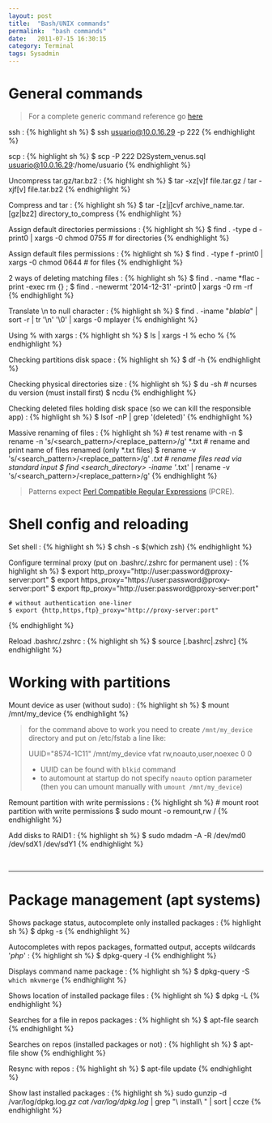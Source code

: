```yaml
---
layout: post
title:  "Bash/UNIX commands"
permalink:  "bash commands"
date:   2011-07-15 16:30:15
category: Terminal
tags: Sysadmin
---
```

# General commands

> For a complete generic command reference go [here](http://cb.vu/unixtoolbox.xhtml)

ssh
: {% highlight sh %}
    $ ssh usuario@10.0.16.29 -p 222
{% endhighlight %}

scp
: {% highlight sh %}
    $ scp -P 222 D2System_venus.sql usuario@10.0.16.29:/home/usuario
{% endhighlight %}

Uncompress tar.gz/tar.bz2
: {% highlight sh %}
    $ tar -xz[v]f file.tar.gz / tar -xjf[v] file.tar.bz2
{% endhighlight %}

Compress and tar
: {% highlight sh %}
    $ tar -[z|j]cvf archive_name.tar.[gz|bz2] directory_to_compress
{% endhighlight %}

Assign default directories permissions
: {% highlight sh %}
    $ find . -type d -print0 | xargs -0 chmod 0755 # for directories
{% endhighlight %}

Assign default files permissions
: {% highlight sh %}
    $ find . -type f -print0 | xargs -0 chmod 0644 # for files
{% endhighlight %}

2 ways of deleting matching files
: {% highlight sh %}
    $ find . -name *flac  -print -exec rm {} \;
    $ find . -newermt '2014-12-31' -print0 | xargs -0 rm -rf
{% endhighlight %}

Translate \n to null character
: {% highlight sh %}
    $ find . -iname "*blabla*" | sort -r | tr '\n' '\0' | xargs -0 mplayer
{% endhighlight %}

Using % with xargs
: {% highlight sh %}
    $ ls | xargs -I % echo %
{% endhighlight %}

Checking partitions disk space
: {% highlight sh %}
    $ df -h
{% endhighlight %}

Checking physical directories size
: {% highlight sh %}
    $ du -sh
    # ncurses du version (must install first)
    $ ncdu
{% endhighlight %}

Checking deleted files holding disk space (so we can kill the responsible app)
: {% highlight sh %}
    $ lsof -nP | grep '(deleted)'
{% endhighlight %}

Massive renaming of files
: {% highlight sh %}
    # test rename with -n
    $ rename -n 's/<search_pattern>/<replace_pattern>/g' *.txt
    # rename and print name of files renamed (only *.txt files)
    $ rename -v 's/<search_pattern>/<replace_pattern>/g' *.txt
    # rename files read via standard input
    $ find <search_directory> -iname '*.txt' | rename -v 's/<search_pattern>/<replace_pattern>/g'
{% endhighlight %}

> Patterns expect [Perl Compatible Regular Expressions](https://regex101.com/#pcre) (PCRE).

# Shell config and reloading

Set shell
: {% highlight sh %}
    $ chsh -s $(which zsh)
{% endhighlight %}

Configure terminal proxy (put on .bashrc/.zshrc for permanent use)
: {% highlight sh %}
    $ export http_proxy="http://user:password@proxy-server:port"
    $ export https_proxy="https://user:password@proxy-server:port"
    $ export ftp_proxy="http://user:password@proxy-server:port"
    
    # without authentication one-liner
    $ export {http,https,ftp}_proxy="http://proxy-server:port"
{% endhighlight %}

Reload .bashrc/.zshrc
: {% highlight sh %}
    $ source [.bashrc|.zshrc]
{% endhighlight %}

# Working with partitions

Mount device as user (without sudo)
: {% highlight sh %}
    $ mount /mnt/my_device
{% endhighlight %}

> for the command above to work you need to create ```/mnt/my_device``` directory and put on /etc/fstab a line like:
>
> UUID="8574-1C11" /mnt/my_device vfat rw,noauto,user,noexec 0 0
>
> * UUID can be found with ```blkid``` command
> * to automount at startup do not specify ```noauto``` option parameter (then you can umount manually with ```umount /mnt/my_device```)

Remount partition with write permissions
: {% highlight sh %}
    # mount root partition with write permissions
    $ sudo mount -o remount,rw /
{% endhighlight %}

Add disks to RAID1
: {% highlight sh %}
    $ sudo mdadm -A -R /dev/md0 /dev/sdX1 /dev/sdY1
{% endhighlight %}

<br />

---

# Package management (apt systems)

Shows package status, autocomplete only installed packages
: {% highlight sh %}
    $ dpkg -s
{% endhighlight %}

Autocompletes with repos packages, formatted output, accepts wildcards '*php*'
: {% highlight sh %}
    $ dpkg-query -l
{% endhighlight %}

Displays command name package
: {% highlight sh %}
    $ dpkg-query -S `which mkvmerge`
{% endhighlight %}

Shows location of installed package files
: {% highlight sh %}
    $ dpkg -L
{% endhighlight %}

Searches for a file in repos packages
: {% highlight sh %}
    $ apt-file search
{% endhighlight %}

Searches on repos (installed packages or not)
: {% highlight sh %}
    $ apt-file show
{% endhighlight %}

Resync with repos
: {% highlight sh %}
    $ apt-file update
{% endhighlight %}

Show last installed packages
: {% highlight sh %}
    sudo gunzip -d /var/log/dpkg.log.*gz
    cat /var/log/dpkg.log* | grep "\ install\ " | sort | ccze
{% endhighlight %}


